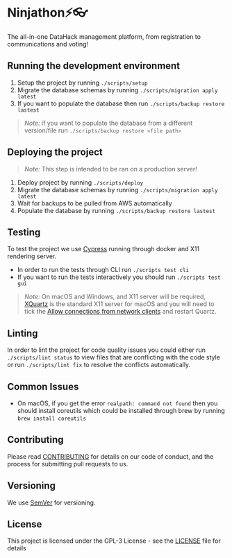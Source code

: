 # Ninjathon⚡👓

The all-in-one DataHack management platform, from registration to communications and voting!

## Running the development environment
1. Setup the project by running `./scripts/setup`
2. Migrate the database schemas by running `./scripts/migration apply latest`
3. If you want to populate the database then run `./scripts/backup restore lastest`

> *Note:* if you want to populate the database from a different version/file run `./scripts/backup restore <file path>`

## Deploying the project

> *Note:* This step is intended to be ran on a production server!

1. Deploy project by running `./scripts/deploy`
2. Migrate the database schemas by running `./scripts/migration apply latest`
3. Wait for backups to be pulled from AWS automatically
4. Populate the database by running `./scripts/backup restore lastest`

## Testing

To test the project we use [Cypress](https://www.cypress.io/) running through docker and X11 rendering server.

- In order to run the tests through CLI run `./scripts test cli`
- If you want to run the tests interactively you should run `./scripts test gui`

> *Note:* On macOS and Windows, and X11 server will be required, [XQuartz](https://www.xquartz.org/) is the standard X11 server for macOS and you will need to tick the [Allow connections from network clients](https://blogs.oracle.com/oraclewebcentersuite/running-gui-applications-on-native-docker-containers-for-mac) and restart Quartz.

## Linting

In order to lint the project for code quality issues you could either run `./scripts/lint status` to view files that are conflicting with the code style or run `./scripts/lint fix` to resolve the conflicts automatically.

## Common Issues

- On macOS, if you get the error `realpath: command not found` then you should install coreutils which could be installed through brew by running `brew install coreutils`

## Contributing

Please read [CONTRIBUTING](CONTRIBUTING.md) for details on our code of conduct, and the process for submitting pull requests to us.

## Versioning

We use [SemVer](http://semver.org/) for versioning.

## License

This project is licensed under the GPL-3 License - see the [LICENSE](LICENSE.md) file for details
